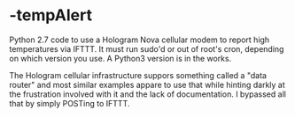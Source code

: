 # -tempAlert
Python 2.7 code to use a Hologram Nova cellular modem to report high temperatures via IFTTT. It must run sudo'd or out of root's cron, depending on which version you use. A Python3 version is in the works.

The Hologram cellular infrastructure suppors something called a "data router" and most similar examples appare to use that while hinting darkly at the frustration involved with it and the lack of documentation. I bypassed all that by simply POSTing to IFTTT.
